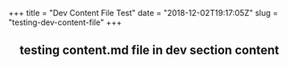 +++
title = "Dev Content File Test"
date = "2018-12-02T19:17:05Z"
slug = "testing-dev-content-file"
+++
<article>
  <header class="c-section-header">
      <h1 class="c-section-header__headline">testing content.md file in dev section content</h1>
  </header>
</article>